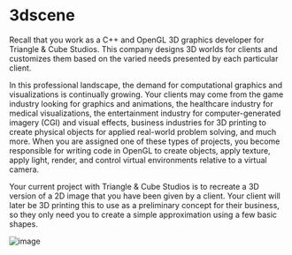 # 3dscene

Recall that you work as a C++ and OpenGL 3D graphics developer for Triangle & Cube Studios. This company designs 3D worlds for clients and customizes them based on the varied needs presented by each particular client.

In this professional landscape, the demand for computational graphics and visualizations is continually growing. Your clients may come from the game industry looking for graphics and animations, the healthcare industry for medical visualizations, the entertainment industry for computer-generated imagery (CGI) and visual effects, business industries for 3D printing to create physical objects for applied real-world problem solving, and much more. When you are assigned one of these types of projects, you become responsible for writing code in OpenGL to create objects, apply texture, apply light, render, and control virtual environments relative to a virtual camera.

Your current project with Triangle & Cube Studios is to recreate a 3D version of a 2D image that you have been given by a client. Your client will later be 3D printing this to use as a preliminary concept for their business, so they only need you to create a simple approximation using a few basic shapes.


![image](https://user-images.githubusercontent.com/100051910/220741528-2c31be99-542d-466e-a4a7-a42049c32c7f.png)
